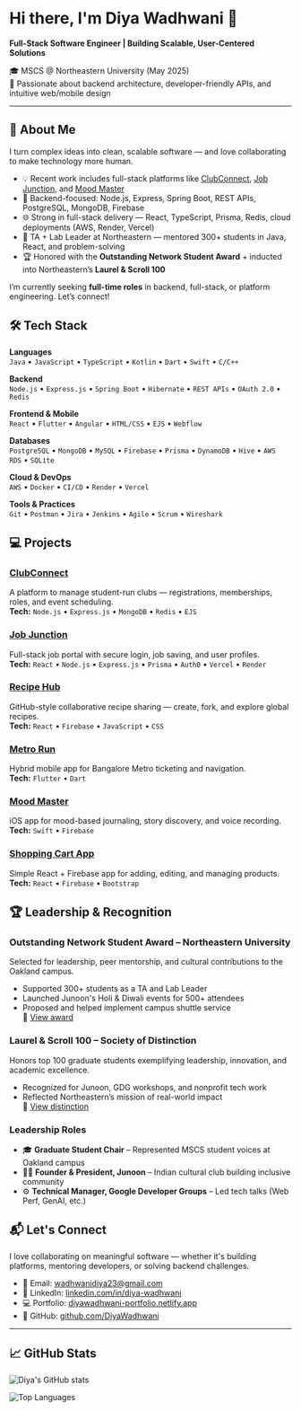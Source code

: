 # Hi there, I'm Diya Wadhwani 👋  
**Full-Stack Software Engineer | Building Scalable, User-Centered Solutions**

🎓 MSCS @ Northeastern University (May 2025)  
🚀 Passionate about backend architecture, developer-friendly APIs, and intuitive web/mobile design

---

## 🔎 About Me

I turn complex ideas into clean, scalable software — and love collaborating to make technology more human.

- 💡 Recent work includes full-stack platforms like [ClubConnect](https://github.com/DiyaWadhwani/ClubConnect/tree/p2-mongo), [Job Junction](https://github.com/DiyaWadhwani/JobJunction), and [Mood Master](https://github.com/DiyaWadhwani/MoodMaster)
- 🔧 Backend-focused: Node.js, Express, Spring Boot, REST APIs, PostgreSQL, MongoDB, Firebase
- 🌐 Strong in full-stack delivery — React, TypeScript, Prisma, Redis, cloud deployments (AWS, Render, Vercel)
- 🧠 TA + Lab Leader at Northeastern — mentored 300+ students in Java, React, and problem-solving
- 🏆 Honored with the **Outstanding Network Student Award** + inducted into Northeastern’s **Laurel & Scroll 100**

I’m currently seeking **full-time roles** in backend, full-stack, or platform engineering. Let’s connect!

## 🛠 Tech Stack

**Languages**  
`Java` • `JavaScript` • `TypeScript` • `Kotlin` • `Dart` • `Swift` • `C/C++`

**Backend**  
`Node.js` • `Express.js` • `Spring Boot` • `Hibernate` • `REST APIs` • `OAuth 2.0` • `Redis`

**Frontend & Mobile**  
`React` • `Flutter` • `Angular` • `HTML/CSS` • `EJS` • `Webflow`

**Databases**  
`PostgreSQL` • `MongoDB` • `MySQL` • `Firebase` • `Prisma` • `DynamoDB` • `Hive` • `AWS RDS` • `SQLite`

**Cloud & DevOps**  
`AWS` • `Docker` • `CI/CD` • `Render` • `Vercel`

**Tools & Practices**  
`Git` • `Postman` • `Jira` • `Jenkins` • `Agile` • `Scrum` • `Wireshark`

## 💻 Projects

### [ClubConnect](https://github.com/DiyaWadhwani/ClubConnect/tree/p2-mongo)  
A platform to manage student-run clubs — registrations, memberships, roles, and event scheduling.  
**Tech:** `Node.js` • `Express.js` • `MongoDB` • `Redis` • `EJS`

### [Job Junction](https://github.com/DiyaWadhwani/JobJunction)  
Full-stack job portal with secure login, job saving, and user profiles.  
**Tech:** `React` • `Node.js` • `Express.js` • `Prisma` • `Auth0` • `Vercel` • `Render`

### [Recipe Hub](https://github.com/DiyaWadhwani/RecipeHub-FunctionalReact)  
GitHub-style collaborative recipe sharing — create, fork, and explore global recipes.  
**Tech:** `React` • `Firebase` • `JavaScript` • `CSS`

### [Metro Run](https://github.com/DiyaWadhwani/Flutter-MetroRunFinal)  
Hybrid mobile app for Bangalore Metro ticketing and navigation.  
**Tech:** `Flutter` • `Dart`

### [Mood Master](https://github.com/DiyaWadhwani/MoodMaster)  
iOS app for mood-based journaling, story discovery, and voice recording.  
**Tech:** `Swift` • `Firebase`

### [Shopping Cart App](https://github.com/DiyaWadhwani/ShoppingCartApplication-React)  
Simple React + Firebase app for adding, editing, and managing products.  
**Tech:** `React` • `Firebase` • `Bootstrap`

## 🏆 Leadership & Recognition

### Outstanding Network Student Award – Northeastern University  
Selected for leadership, peer mentorship, and cultural contributions to the Oakland campus.  
- Supported 300+ students as a TA and Lab Leader  
- Launched Junoon's Holi & Diwali events for 500+ attendees  
- Proposed and helped implement campus shuttle service  
🔗 [View award](https://outstandingawards.sites.northeastern.edu/2025-winners/)

### Laurel & Scroll 100 – Society of Distinction  
Honors top 100 graduate students exemplifying leadership, innovation, and academic excellence.  
- Recognized for Junoon, GDG workshops, and nonprofit tech work  
- Reflected Northeastern’s mission of real-world impact  
🔗 [View distinction](https://studentengagement.northeastern.edu/distinction/)

### Leadership Roles  
- 🎓 **Graduate Student Chair** – Represented MSCS student voices at Oakland campus  
- 🧑‍🎓 **Founder & President, Junoon** – Indian cultural club building inclusive community  
- ⚙️ **Technical Manager, Google Developer Groups** – Led tech talks (Web Perf, GenAI, etc.)

## 📬 Let's Connect

I love collaborating on meaningful software — whether it's building platforms, mentoring developers, or solving backend challenges.

- 💌 Email: [wadhwanidiya23@gmail.com](mailto:wadhwanidiya23@gmail.com)  
- 💼 LinkedIn: [linkedin.com/in/diya-wadhwani](https://www.linkedin.com/in/diya-wadhwani)  
- 💻 Portfolio: [diyawadhwani-portfolio.netlify.app](https://diyawadhwani-portfolio.netlify.app)  
- 🧠 GitHub: [github.com/DiyaWadhwani](https://github.com/DiyaWadhwani)

---

## 📈 GitHub Stats

<!-- GitHub Profile Stats -->
![Diya's GitHub stats](https://github-readme-stats.vercel.app/api?username=DiyaWadhwani&show_icons=true&theme=default&hide_title=true)

<!-- Top Languages -->
![Top Languages](https://github-readme-stats.vercel.app/api/top-langs/?username=DiyaWadhwani&layout=compact&hide=html,css&theme=default)
